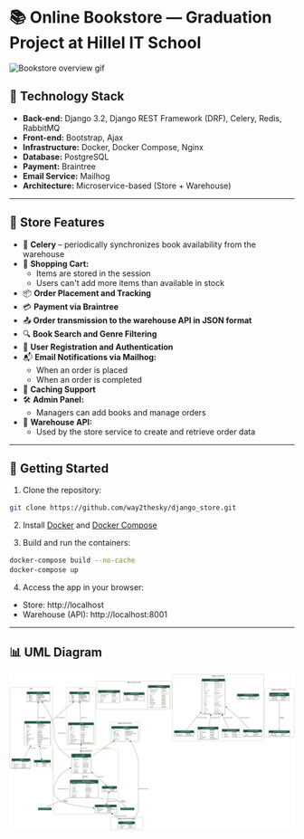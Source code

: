 # 📚 Online Bookstore — Graduation Project at Hillel IT School
![Bookstore overview gif](readster.gif)

## 🧰 Technology Stack

- **Back-end:** Django 3.2, Django REST Framework (DRF), Celery, Redis, RabbitMQ  
- **Front-end:** Bootstrap, Ajax  
- **Infrastructure:** Docker, Docker Compose, Nginx  
- **Database:** PostgreSQL  
- **Payment:** Braintree  
- **Email Service:** Mailhog  
- **Architecture:** Microservice-based (Store + Warehouse)

---

## 🛒 Store Features

- 🔄 **Celery** – periodically synchronizes book availability from the warehouse
- 🧺 **Shopping Cart:**
  - Items are stored in the session
  - Users can't add more items than available in stock
- 📦 **Order Placement and Tracking**
- 💳 **Payment via Braintree**
- 📤 **Order transmission to the warehouse API in JSON format**
- 🔍 **Book Search and Genre Filtering**
- 👤 **User Registration and Authentication**
- 📬 **Email Notifications via Mailhog:**
  - When an order is placed
  - When an order is completed
- 💾 **Caching Support**
- 🛠️ **Admin Panel:**
  - Managers can add books and manage orders
- 🔗 **Warehouse API:**
  - Used by the store service to create and retrieve order data

---

## 🚀 Getting Started

1. Clone the repository:

```bash
git clone https://github.com/way2thesky/django_store.git
```

2. Install [Docker](https://docs.docker.com/get-docker/) and [Docker Compose](https://docs.docker.com/compose/install/)

3. Build and run the containers:

```bash
docker-compose build --no-cache
docker-compose up
```

4. Access the app in your browser:
- Store: http://localhost 
- Warehouse (API): http://localhost:8001

---

## 📊 UML Diagram

![Bookstore overview jpg](graph.png)
